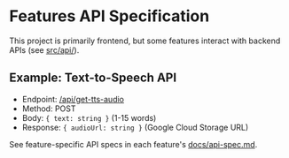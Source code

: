 # Features API Specification

This project is primarily frontend, but some features interact with backend APIs (see [src/api/](../../../api/)).

## Example: Text-to-Speech API

- Endpoint: [/api/get-tts-audio](../../../api/get-tts-audio.js)
- Method: POST
- Body: `{ text: string }` (1-15 words)
- Response: `{ audioUrl: string }` (Google Cloud Storage URL)

See feature-specific API specs in each feature's [docs/api-spec.md](../mandarin/docs/api-spec.md).
